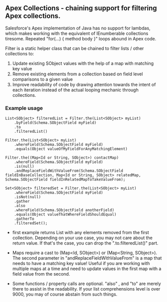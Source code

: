 ## Apex Collections - chaining support for filtering Apex collections.

Salesforce's Apex implementation of Java has no support for lambdas, which makes working with the equivalent of IEnumberable<T> collections tiresome. Repeated "for(...) { method body }" loops abound
in Apex code.

Filter is a static helper class that can be chained to filter lists / other collections to:
1. Update existing SObject values with the help of a map with matching key value
2. Remove existing elements from a collection based on field level comparisons to a given value
3. Improve readability of code by drawing attention towards the intent of each iteration instead of the actual looping mechanic through collections.

### Example usage


    List<SObject> filteredList = Filter.the(List<SObject> myList)
        .byField(Schema.SObjectField myField)
        .to
        .filteredList()

    Filter.the(List<SObject> myList)
        .whereField(Schema.SObjectField myField)
        .equals(Object valueOfMyFieldForAnyMatchingElement)

    Filter.the((Map<Id or String, SObject>) contactMap)
        .whereField(Schema.SObjectField myField)
        .is(null)
        .andReplaceFieldWithValueFrom(Schema.SObjectField fieldInBaseCollection, Map<Id or String, SObject> relatedMap, Schema.SObjectField fieldInRelatedMapToTakeValueFrom);

    Set<SObject> filteredSet = Filter.the(List<SObject> myList)
        .whereField(Schema.SObjectField myField)
        .isNot(null)
        .gather
        .also
        .whereField(Schema.SObjectField anotherField)
        .equals(Object valueThatWhereFieldShouldEqual)
        .gatherTo
        .filteredSet();

* first example returns List<SObject> with any elements removed from the first collection. Depending on your use case, you may not care about the return value. If that's the case, you can drop the ".to.filteredList()" part.

* Maps require a cast to (Map<Id, SObject>) or (Map<String, SObject>).  The second parameter in "andReplaceFieldWithValueFrom" is a map that needs to have a matching key value!  Useful if you are working with multiple maps at a time and need to update values in the first map with a field value from the second.

* Some functions / property calls are optional.  "also" , and "to" are merely there to assist in the readability.  If your list comprehensions level is over 9000, you may of course abstain from such things.